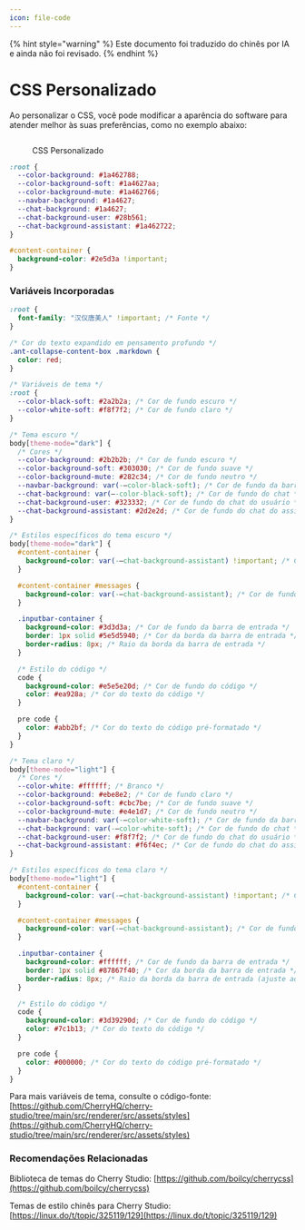 ```yaml
---
icon: file-code
---
```


{% hint style="warning" %}
Este documento foi traduzido do chinês por IA e ainda não foi revisado.
{% endhint %}

# CSS Personalizado

Ao personalizar o CSS, você pode modificar a aparência do software para atender melhor às suas preferências, como no exemplo abaixo:

<figure><img src="../../.gitbook/assets/telegram-cloud-photo-size-5-6311935435315724879-y.jpg" alt=""><figcaption><p>CSS Personalizado</p></figcaption></figure>

```css
:root {
  --color-background: #1a462788;
  --color-background-soft: #1a4627aa;
  --color-background-mute: #1a462766;
  --navbar-background: #1a4627;
  --chat-background: #1a4627;
  --chat-background-user: #28b561;
  --chat-background-assistant: #1a462722;
}

#content-container {
  background-color: #2e5d3a !important;
}
```

### Variáveis Incorporadas

```css
:root {
  font-family: "汉仪唐美人" !important; /* Fonte */
}

/* Cor do texto expandido em pensamento profundo */
.ant-collapse-content-box .markdown {
  color: red;
}

/* Variáveis de tema */
:root {
  --color-black-soft: #2a2b2a; /* Cor de fundo escuro */
  --color-white-soft: #f8f7f2; /* Cor de fundo claro */
}

/* Tema escuro */
body[theme-mode="dark"] {
  /* Cores */
  --color-background: #2b2b2b; /* Cor de fundo escuro */
  --color-background-soft: #303030; /* Cor de fundo suave */
  --color-background-mute: #282c34; /* Cor de fundo neutro */
  --navbar-background: var(-–color-black-soft); /* Cor de fundo da barra de navegação */
  --chat-background: var(–-color-black-soft); /* Cor de fundo do chat */
  --chat-background-user: #323332; /* Cor de fundo do chat do usuário */
  --chat-background-assistant: #2d2e2d; /* Cor de fundo do chat do assistente */
}

/* Estilos específicos do tema escuro */
body[theme-mode="dark"] {
  #content-container {
    background-color: var(-–chat-background-assistant) !important; /* Cor de fundo do contêiner de conteúdo */
  }

  #content-container #messages {
    background-color: var(-–chat-background-assistant); /* Cor de fundo das mensagens */
  }

  .inputbar-container {
    background-color: #3d3d3a; /* Cor de fundo da barra de entrada */
    border: 1px solid #5e5d5940; /* Cor da borda da barra de entrada */
    border-radius: 8px; /* Raio da borda da barra de entrada */
  }

  /* Estilo do código */
  code {
    background-color: #e5e5e20d; /* Cor de fundo do código */
    color: #ea928a; /* Cor do texto do código */
  }

  pre code {
    color: #abb2bf; /* Cor do texto do código pré-formatado */
  }
}

/* Tema claro */
body[theme-mode="light"] {
  /* Cores */
  --color-white: #ffffff; /* Branco */
  --color-background: #ebe8e2; /* Cor de fundo claro */
  --color-background-soft: #cbc7be; /* Cor de fundo suave */
  --color-background-mute: #e4e1d7; /* Cor de fundo neutro */
  --navbar-background: var(-–color-white-soft); /* Cor de fundo da barra de navegação */
  --chat-background: var(-–color-white-soft); /* Cor de fundo do chat */
  --chat-background-user: #f8f7f2; /* Cor de fundo do chat do usuário */
  --chat-background-assistant: #f6f4ec; /* Cor de fundo do chat do assistente */
}

/* Estilos específicos do tema claro */
body[theme-mode="light"] {
  #content-container {
    background-color: var(-–chat-background-assistant) !important; /* Cor de fundo do contêiner de conteúdo */
  }

  #content-container #messages {
    background-color: var(-–chat-background-assistant); /* Cor de fundo das mensagens */
  }

  .inputbar-container {
    background-color: #ffffff; /* Cor de fundo da barra de entrada */
    border: 1px solid #87867f40; /* Cor da borda da barra de entrada */
    border-radius: 8px; /* Raio da borda da barra de entrada (ajuste ao seu gosto) */
  }

  /* Estilo do código */
  code {
    background-color: #3d39290d; /* Cor de fundo do código */
    color: #7c1b13; /* Cor do texto do código */
  }

  pre code {
    color: #000000; /* Cor do texto do código pré-formatado */
  }
}
```

Para mais variáveis de tema, consulte o código-fonte: [https://github.com/CherryHQ/cherry-studio/tree/main/src/renderer/src/assets/styles](https://github.com/CherryHQ/cherry-studio/tree/main/src/renderer/src/assets/styles)

### Recomendações Relacionadas

Biblioteca de temas do Cherry Studio: [https://github.com/boilcy/cherrycss](https://github.com/boilcy/cherrycss)

Temas de estilo chinês para Cherry Studio: [https://linux.do/t/topic/325119/129](https://linux.do/t/topic/325119/129)